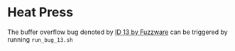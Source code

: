 # Heat Press

The buffer overflow bug denoted by [ID 13 by Fuzzware](https://github.com/fuzzware-fuzzer/fuzzware-experiments/tree/main/04-crash-analysis/13) can be triggered by running ``run_bug_13.sh``
